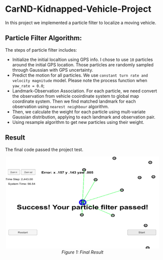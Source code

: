 # CarND-Kidnapped-Vehicle-Project

In this project we implemented a particle filter to localize a moving vehicle.

## Particle Filter Algorithm:

The steps of particle filter includes:
- Initialize the initial localtion using GPS info. I chose to use `10` particles around the initial GPS location. Those particles are randomly sampled through Gaussian with GPS uncertainty.
- Predict the motion for all particles. We use `constant turn rate and velocity magnitude` model. Please note the process function when `yaw_rate = 0.0`;
- Landmark-Observation Association. For each particle, we need convert the observation from vehicle cooirdinate system to global map coordinate system. Then we find matched landmark for each observation using `nearest neighbour` algorithm.
- Then, we calculate the weight for each particle using mult-variate Gaussian distribution, applying to each landmark and observation pair.
- Using resample algorithm to get new particles using their weight.

## Result

The final code passed the project test.
<p align="center">
  <img src="report_images/result.png" width="500" height="300"/>
  <br>
  <em>Figure 1: Final Result</em>
</p>
